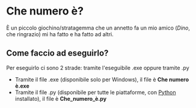 # Che numero è?

È un piccolo giochino/stratagemma che un annetto fa un mio amico (*Dino*, che ringrazio) mi ha fatto e ha fatto ad altri.

## Come faccio ad eseguirlo?
Per eseguirlo ci sono 2 strade: tramite l'eseguibile .exe oppure tramite .py

 - Tramite il file .exe (disponibile solo per Windows), il file è **Che numero è.exe**
 - Tramite il file .py (disponibile per tutte le piattaforme, con [Python](https://www.python.org/downloads/) installato), il file è **Che_numero_è.py**
